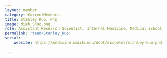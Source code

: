 ```yaml
---
layout: member
category: CurrentMembers
title: Stanley Kuo, PhD
image: diab_SKuo.png
role: Assistant Research Scientist, Internal Medicine, Medical School
permalink: 'team/Stanley_Kuo'
social:
    website: https://medicine.umich.edu/dept/diabetes/stanley-kuo-phd
    
---
```

